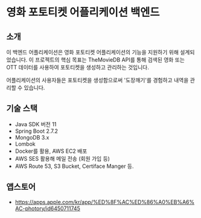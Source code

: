 # 영화 포토티켓 어플리케이션 백엔드

## 소개

이 백엔드 어플리케이션은 영화 포토티켓 어플리케이션의 기능을 지원하기 위해 설계되었습니다. 이 프로젝트의 핵심 목표는 TheMovieDB API를 통해 검색된 영화 또는 OTT 데이터를 사용하여 포토티켓을 생성하고 관리하는 것입니다.

어플리케이션의 사용자들은 포토티켓을 생성함으로써 '도장깨기'를 경험하고 내역을 관리할 수 있습니다.

## 기술 스택

- Java SDK 버전 11
- Spring Boot 2.7.2
- MongoDB 3.x
- Lombok
- Docker를 활용, AWS EC2 배포
- AWS SES 활용해 메일 전송 (회원 가입 등)
- AWS Route 53, S3 Bucket, Certiface Manger 등. 

## 앱스토어
 - https://apps.apple.com/kr/app/%ED%8F%AC%ED%86%A0%EB%A6%AC-photory/id6450711745
